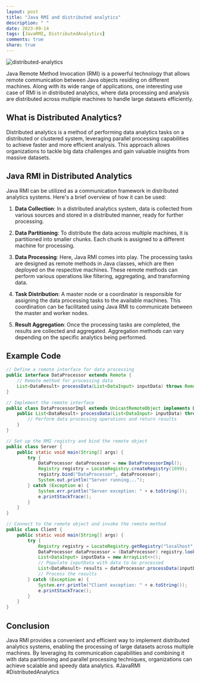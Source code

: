 ```yaml
---
layout: post
title: "Java RMI and distributed analytics"
description: " "
date: 2023-09-14
tags: [JavaRMI, DistributedAnalytics]
comments: true
share: true
---
```


![distributed-analytics](https://example.com/distributed-analytics-image)

Java Remote Method Invocation (RMI) is a powerful technology that allows remote communication between Java objects residing on different machines. Along with its wide range of applications, one interesting use case of RMI is in distributed analytics, where data processing and analysis are distributed across multiple machines to handle large datasets efficiently.

## What is Distributed Analytics?

Distributed analytics is a method of performing data analytics tasks on a distributed or clustered system, leveraging parallel processing capabilities to achieve faster and more efficient analysis. This approach allows organizations to tackle big data challenges and gain valuable insights from massive datasets.

## Java RMI in Distributed Analytics

Java RMI can be utilized as a communication framework in distributed analytics systems. Here's a brief overview of how it can be used:

1. **Data Collection**: In a distributed analytics system, data is collected from various sources and stored in a distributed manner, ready for further processing.

2. **Data Partitioning**: To distribute the data across multiple machines, it is partitioned into smaller chunks. Each chunk is assigned to a different machine for processing.

3. **Data Processing**: Here, Java RMI comes into play. The processing tasks are designed as remote methods in Java classes, which are then deployed on the respective machines. These remote methods can perform various operations like filtering, aggregating, and transforming data.

4. **Task Distribution**: A master node or a coordinator is responsible for assigning the data processing tasks to the available machines. This coordination can be facilitated using Java RMI to communicate between the master and worker nodes.

5. **Result Aggregation**: Once the processing tasks are completed, the results are collected and aggregated. Aggregation methods can vary depending on the specific analytics being performed.

## Example Code

```java
// Define a remote interface for data processing
public interface DataProcessor extends Remote {
    // Remote method for processing data
    List<DataResult> processData(List<DataInput> inputData) throws RemoteException;
}

// Implement the remote interface
public class DataProcessorImpl extends UnicastRemoteObject implements DataProcessor {
    public List<DataResult> processData(List<DataInput> inputData) throws RemoteException {
        // Perform data processing operations and return results
    }
}

// Set up the RMI registry and bind the remote object
public class Server {
    public static void main(String[] args) {
        try {
            DataProcessor dataProcessor = new DataProcessorImpl();
            Registry registry = LocateRegistry.createRegistry(1099);
            registry.bind("DataProcessor", dataProcessor);
            System.out.println("Server running...");
        } catch (Exception e) {
            System.err.println("Server exception: " + e.toString());
            e.printStackTrace();
        }
    }
}

// Connect to the remote object and invoke the remote method
public class Client {
    public static void main(String[] args) {
        try {
            Registry registry = LocateRegistry.getRegistry("localhost", 1099);
            DataProcessor dataProcessor = (DataProcessor) registry.lookup("DataProcessor");
            List<DataInput> inputData = new ArrayList<>();
            // Populate inputData with data to be processed
            List<DataResult> results = dataProcessor.processData(inputData);
            // Process the results
        } catch (Exception e) {
            System.err.println("Client exception: " + e.toString());
            e.printStackTrace();
        }
    }
}
```

## Conclusion

Java RMI provides a convenient and efficient way to implement distributed analytics systems, enabling the processing of large datasets across multiple machines. By leveraging its communication capabilities and combining it with data partitioning and parallel processing techniques, organizations can achieve scalable and speedy data analytics. #JavaRMI #DistributedAnalytics